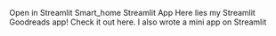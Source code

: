 Open in Streamlit
Smart_home Streamlit App
Here lies my Streamlit Goodreads app! Check it out here. I also wrote a mini app on Streamlit 
